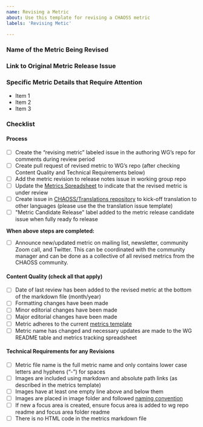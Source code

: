 ```yaml
---
name: Revising a Metric
about: Use this template for revising a CHAOSS metric
labels: 'Revising Metic'

---
```


### Name of the Metric Being Revised
<!-- Provide the GitHub issue link associated with the original metric release. -->


### Link to Original Metric Release Issue
<!-- Provide the GitHub issue link associated with the original metric release. -->


### Specific Metric Details that Require Attention
<!-- Using a list, explain specific parts of the metric that you recommend should be revised. -->

- Item 1
- Item 2
- Item 3


### Checklist 
<!-- This checklist is used for revised metrics to ensure we follow CHAOSS quality standards and processes. Below checklist items don’t have to be completed all at once: create the metric release candidate issue first and then start working on the checklist. -->

#### Process

- [ ] Create the “revising metric” labeled issue in the authoring WG’s repo for comments during review period
- [ ] Create pull request of revised metric to WG’s repo (after checking Content Quality and Technical Requirements below)
- [ ] Add the metric revision to release notes issue in working group repo
- [ ] Update the [Metrics Spreadsheet](https://docs.google.com/spreadsheets/d/1tAGzUiZ9jdORKCnoDQJkOU8tQsZDCZVjcWqXYOSAFmE/edit) to indicate that the revised metric is under review
- [ ] Create issue in [CHAOSS/Translations repository](https://github.com/chaoss/translations) to kick-off translation to other languages (please use the the translation issue template)
- [ ] "Metric Candidate Release" label added to the metric release candidate issue when fully ready fo release

**When above steps are completed:**

- [ ] Announce new/updated metric on mailing list, newsletter, community Zoom call, and Twitter. This can be coordinated with the community manager and can be done as a collective of all revised metrics from the CHAOSS community. 

#### Content Quality (check all that apply)

- [ ] Date of last review has been added to the revised metric at the bottom of the markdown file (month/year)
- [ ] Formatting changes have been made 
- [ ] Minor editorial changes have been made 
- [ ] Major editorial changes have been made 
- [ ] Metric adheres to the current [metrics template](https://github.com/chaoss/community/blob/main/templates/metric-template.md)
- [ ] Metric name has changed and necessary updates are made to the WG README table and metrics tracking spreadsheet

#### Technical Requirements for any Revisions

- [ ] Metric file name is the full metric name and only contains lower case letters and hyphens (“-”) for spaces
- [ ] Images are included using markdown and absolute path links (as described in the metrics template)
- [ ] Images have at least one empty line above and below them
- [ ] Images are placed in image folder and followed [naming convention](https://github.com/chaoss/community/blob/main/templates/metric-template.md)
- [ ] If new a focus area is created, ensure focus area is added to wg repo readme and focus area folder readme
- [ ] There is no HTML code in the metrics markdown file
